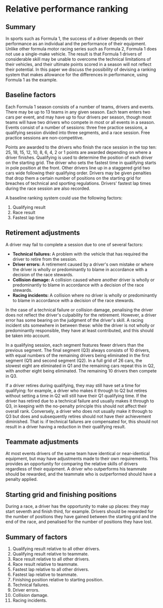 # Relative performance ranking

## Summary

In sports such as Formula 1, the success of a driver depends on their performance as an individual and the performance of their equipment. Unlike other formula motor racing series such as Formula 2, Formula 1 does not use a single-make vehicle. The result is that Formula 1 drivers of considerable skill may be unable to overcome the technical limitations of their vehicles, and their ultimate points scored in a season will not reflect their potential. In this paper we discuss the possibility of devising a ranking system that makes allowance for the differences in performance, using Formula 1 as the example.

## Baseline factors

Each Formula 1 season consists of a number of teams, drivers and events. There may be up to 13 teams in any given season. Each team enters two cars per event, and may have up to four drivers per season, though most teams will have two drivers who compete in most or all events in a season. Events consist of a number of sessions: three free practice sessions, a qualifying session divided into three segments, and a race session. Free practice sessions are non-competitive.

Points are awarded to the drivers who finish the race session in the top ten: 25, 18, 15, 12, 10, 8, 6, 4, 2 or 1 points are awarded depending on where a driver finishes. Qualifying is used to determine the position of each driver on the starting grid. The driver who sets the fastest time in qualifying starts in pole position at the front. Other drivers line up in a staggered grid two cars wide following their qualifying order. Drivers may be given penalties that drop them a certain number of positions on the starting grid for breaches of technical and sporting regulations. Drivers' fastest lap times during the race session are also recorded.

A baseline ranking system could use the following factors:

1. Qualifying result
2. Race result
3. Fastest lap time

## Retirement adjustments

A driver may fail to complete a session due to one of several factors:

- **Technical failures:** A problem with the vehicle that has required the driver to retire from the session.
- **Driver errors:** A retirement caused by a driver's own mistake or where the driver is wholly or predominantly to blame in accordance with a decision of the race stewards.
- **Collision damage:** A collision caused where another driver is wholly or predominantly to blame in accordance with a decision of the race stewards.
- **Racing incidents:** A collision where no driver is wholly or predominantly to blame in accordance with a decision of the race stewards.

In the case of a technical failure or collision damage, penalising the driver does not reflect the driver's culpability for the retirement. However, a driver error has some bearing on the judgment of the driver's skill. A racing incident sits somewhere in between these: while the driver is not wholly or predominantly responsible, they have at least contributed, and this should be taken into account.

In a qualifying session, each segment features fewer drivers than the previous segment. The final segment (Q3) always consists of 10 drivers, with equal numbers of the remaining drivers being eliminated in the first segment (Q1) and second segment (Q2). In a full grid of 26 cars, the slowest eight are eliminated in Q1 and the remaining cars repeat this in Q2, with another eight being eliminated. The remaining 10 drivers then compete in Q3.

If a driver retires during qualifying, they may still have set a time for qualifying: for example, a driver who makes it through to Q2 but retires without setting a time in Q2 will still have their Q1 qualifying time. If the driver has retired due to a technical failure and usually makes it through to Q3, in keeping with the no-penalty principle this should not affect their overall rank. Conversely, a driver who does not usually make it through to Q3 but does and subsequently retires should not have their achievement diminished. That is: if technical failures are compensated for, this should not result in a driver having a reduction in their qualifying result.

## Teammate adjustments

At most events drivers of the same team have identical or near-identical equipment, but may have adjustments made to their own requirements. This provides an opportunity for comparing the relative skills of drivers regardless of their equipment. A driver who outperforms his teammate should be rewarded, and the teammate who is outperformed should have a penalty applied.

## Starting grid and finishing positions

During a race, a driver has the opportunity to make up places: they may start seventh and finish third, for example. Drivers should be rewarded for the number of positions they have gained between the starting grid and the end of the race, and penalised for the number of positions they have lost.

## Summary of factors

1. Qualifying result relative to all other drivers.
2. Qualifying result relative to teammate.
3. Race result relative to all other drivers.
4. Race result relative to teammate.
5. Fastest lap relative to all other drivers.
6. Fastest lap relative to teammate.
7. Finishing position relative to starting position.
8. Technical failures.
9. Driver errors.
10. Collision damage.
11. Racing incidents.
